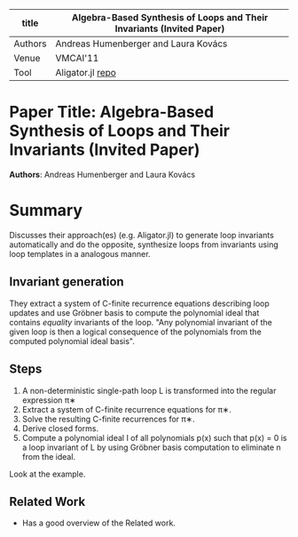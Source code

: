 | title   | Algebra-Based Synthesis of Loops and Their Invariants (Invited Paper)                     |
|---------|-------------------------------------------------------------------------------------------| 
| Authors | Andreas Humenberger and Laura Kovács                                                      |
| Venue   | VMCAI'11                                                                                  |
| Tool    | Aligator.jl [repo](https://github.com/ahumenberger/Aligator.jl.git)                       |



# Paper Title: Algebra-Based Synthesis of Loops and Their Invariants (Invited Paper)
**Authors**: Andreas Humenberger and Laura Kovács

# Summary
Discusses their approach(es) (e.g. Aligator.jl) to generate loop invariants automatically and do the opposite, 
synthesize loops from invariants using loop templates in a analogous manner.


## Invariant generation
They extract a system of C-finite recurrence equations describing loop updates and use Gröbner basis to compute 
the polynomial ideal that contains *equality* invariants of the loop.
"Any polynomial invariant of the given loop is then a logical consequence of the polynomials from the computed polynomial ideal basis".

## Steps
1) A non-deterministic single-path loop L is transformed into the regular expression π∗
2) Extract a system of C-finite recurrence equations for π∗.
3) Solve the resulting C-finite recurrences for π∗.
4) Derive closed forms.
5) Compute a polynomial ideal I of all polynomials p(x) such that p(x) = 0 is a loop
   invariant of L by using Gröbner basis computation to eliminate n from the ideal.

Look at the example.

## Related Work
- Has a good overview of the Related work.

